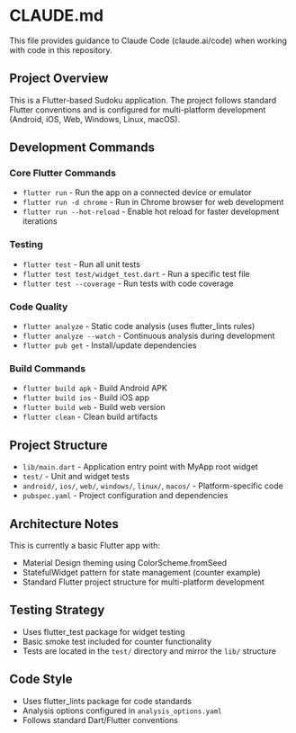 # CLAUDE.md

This file provides guidance to Claude Code (claude.ai/code) when working with code in this repository.

## Project Overview

This is a Flutter-based Sudoku application. The project follows standard Flutter conventions and is configured for multi-platform development (Android, iOS, Web, Windows, Linux, macOS).

## Development Commands

### Core Flutter Commands
- `flutter run` - Run the app on a connected device or emulator
- `flutter run -d chrome` - Run in Chrome browser for web development
- `flutter run --hot-reload` - Enable hot reload for faster development iterations

### Testing
- `flutter test` - Run all unit tests
- `flutter test test/widget_test.dart` - Run a specific test file
- `flutter test --coverage` - Run tests with code coverage

### Code Quality
- `flutter analyze` - Static code analysis (uses flutter_lints rules)
- `flutter analyze --watch` - Continuous analysis during development
- `flutter pub get` - Install/update dependencies

### Build Commands
- `flutter build apk` - Build Android APK
- `flutter build ios` - Build iOS app
- `flutter build web` - Build web version
- `flutter clean` - Clean build artifacts

## Project Structure

- `lib/main.dart` - Application entry point with MyApp root widget
- `test/` - Unit and widget tests
- `android/`, `ios/`, `web/`, `windows/`, `linux/`, `macos/` - Platform-specific code
- `pubspec.yaml` - Project configuration and dependencies

## Architecture Notes

This is currently a basic Flutter app with:
- Material Design theming using ColorScheme.fromSeed
- StatefulWidget pattern for state management (counter example)
- Standard Flutter project structure for multi-platform development

## Testing Strategy

- Uses flutter_test package for widget testing
- Basic smoke test included for counter functionality
- Tests are located in the `test/` directory and mirror the `lib/` structure

## Code Style

- Uses flutter_lints package for code standards
- Analysis options configured in `analysis_options.yaml`
- Follows standard Dart/Flutter conventions